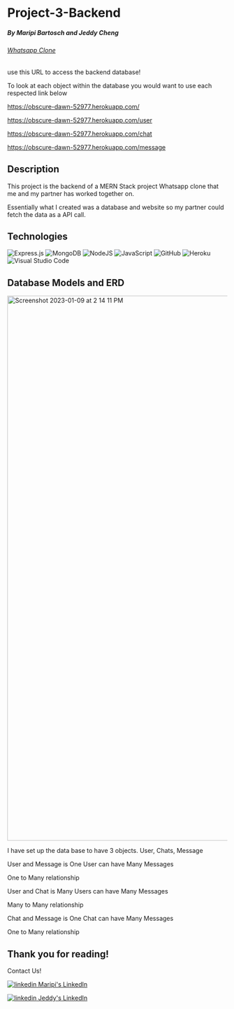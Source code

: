 # Project-3-Backend

##### By Maripi Bartosch and Jeddy Cheng

###### [Whatsapp Clone](https://project3-whatsapp.netlify.app/)
use this URL to access the backend database! 

To look at each object within the database you would want to use each respected link below

https://obscure-dawn-52977.herokuapp.com/

https://obscure-dawn-52977.herokuapp.com/user

https://obscure-dawn-52977.herokuapp.com/chat

https://obscure-dawn-52977.herokuapp.com/message



## Description 
This project is the backend of a MERN Stack project Whatsapp clone that me and my partner has worked together on. 

Essentially what I created was a database and website so my partner could fetch the data as a API call. 


## Technologies 
![Express.js](https://img.shields.io/badge/express.js-%23404d59.svg?style=for-the-badge&logo=express&logoColor=%2361DAFB)
![MongoDB](https://img.shields.io/badge/MongoDB-%234ea94b.svg?style=for-the-badge&logo=mongodb&logoColor=white)
![NodeJS](https://img.shields.io/badge/node.js-6DA55F?style=for-the-badge&logo=node.js&logoColor=white)
![JavaScript](https://img.shields.io/badge/javascript-%23323330.svg?style=for-the-badge&logo=javascript&logoColor=%23F7DF1E)
![GitHub](https://img.shields.io/badge/github-%23121011.svg?style=for-the-badge&logo=github&logoColor=white)
![Heroku](https://img.shields.io/badge/heroku-%23430098.svg?style=for-the-badge&logo=heroku&logoColor=white)
![Visual Studio Code](https://img.shields.io/badge/Visual%20Studio%20Code-0078d7.svg?style=for-the-badge&logo=visual-studio-code&logoColor=white)

## Database Models and ERD 

<img width="1246" alt="Screenshot 2023-01-09 at 2 14 11 PM" src="https://user-images.githubusercontent.com/105845188/211419125-06af194d-5fd2-4efa-95c6-c904f740581f.png">

I have set up the data base to have 3 objects. User, Chats, Message  

User and Message is One User can have Many Messages 

One to Many relationship

User and Chat is Many Users can have Many Messages 

Many to Many relationship

Chat and Message is One Chat can have Many Messages 

One to Many relationship 


## Thank you for reading! 
Contact Us!
<p>
  <a href="https://www.linkedin.com/in/maripirs/" rel="nofollow noreferrer">
    <img src="https://i.stack.imgur.com/gVE0j.png" alt="linkedin"> Maripi's LinkedIn
  </a>
<p>
<p>
  <a href="https://www.linkedin.com/in/jeddy-cheng" rel="nofollow noreferrer">
    <img src="https://i.stack.imgur.com/gVE0j.png" alt="linkedin"> Jeddy's LinkedIn
  </a>
<p>
